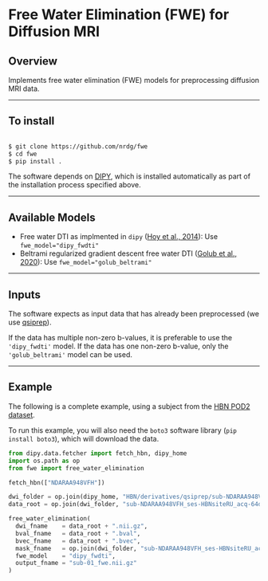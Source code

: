 # Free Water Elimination (FWE) for Diffusion MRI

## Overview

Implements free water elimination (FWE) models for preprocessing diffusion MRI data.

---

## To install

```bash

$ git clone https://github.com/nrdg/fwe
$ cd fwe
$ pip install .
```

The software depends on [DIPY](https://dipy.org), which is installed
automatically as part of the installation process specified above.

---

## Available Models

* Free water DTI as implmented in `dipy` ([Hoy et al., 2014](https://doi.org/10.1016/j.neuroimage.2014.09.053)): Use `fwe_model="dipy_fwdti"`
* Beltrami regularized gradient descent free water DTI ([Golub et al., 2020](https://doi.org/10.1002/mrm.28599)): Use `fwe_model="golub_beltrami"`

---

## Inputs

The software expects as input data that has already been preprocessed (we use
[qsiprep](https://qsiprep.readthedocs.io/en/latest/)).

If the data has multiple non-zero b-values, it is preferable to use the
`'dipy_fwdti'` model. If the data has one non-zero b-value, only the
`'golub_beltrami'` model can be used.

---

## Example

The following is a complete example, using a subject from the [HBN POD2 dataset](https://www.nature.com/articles/s41597-022-01695-7).

To run this example, you will also need the `boto3` software library (`pip install boto3`), which will download the data.

```python
from dipy.data.fetcher import fetch_hbn, dipy_home
import os.path as op
from fwe import free_water_elimination

fetch_hbn(["NDARAA948VFH"])

dwi_folder = op.join(dipy_home, "HBN/derivatives/qsiprep/sub-NDARAA948VFH/ses-HBNsiteRU/dwi/")
data_root = op.join(dwi_folder, "sub-NDARAA948VFH_ses-HBNsiteRU_acq-64dir_space-T1w_desc-preproc_dwi")

free_water_elimination(
  dwi_fname    = data_root + ".nii.gz",
  bval_fname   = data_root + ".bval",
  bvec_fname   = data_root + ".bvec",
  mask_fname   = op.join(dwi_folder, "sub-NDARAA948VFH_ses-HBNsiteRU_acq-64dir_space-T1w_desc-brain_mask.nii.gz"),
  fwe_model    = "dipy_fwdti",
  output_fname = "sub-01_fwe.nii.gz"
)
```
